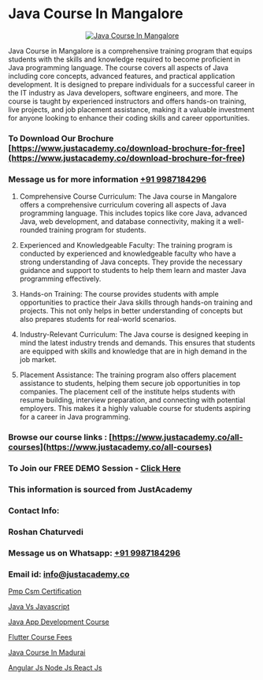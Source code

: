 # Java Course In Mangalore

<p align="center">
  <a href="https://justacademy.co/course-detail/core-java-training">
    <img src="https://justacademy.co/storage2/course_image/1677245426_course_image.webp" alt="Java Course In Mangalore">
  </a>
</p>


Java Course in Mangalore is a comprehensive training program that equips students with the skills and knowledge required to become proficient in Java programming language. The course covers all aspects of Java including core concepts, advanced features, and practical application development. It is designed to prepare individuals for a successful career in the IT industry as Java developers, software engineers, and more. The course is taught by experienced instructors and offers hands-on training, live projects, and job placement assistance, making it a valuable investment for anyone looking to enhance their coding skills and career opportunities.
### To Download Our Brochure [https://www.justacademy.co/download-brochure-for-free](https://www.justacademy.co/download-brochure-for-free)
### Message us for more information [+91 9987184296](https://api.whatsapp.com/send?phone=919987184296)
1) Comprehensive Course Curriculum: The Java course in Mangalore offers a comprehensive curriculum covering all aspects of Java programming language. This includes topics like core Java, advanced Java, web development, and database connectivity, making it a well-rounded training program for students.

2) Experienced and Knowledgeable Faculty: The training program is conducted by experienced and knowledgeable faculty who have a strong understanding of Java concepts. They provide the necessary guidance and support to students to help them learn and master Java programming effectively.

3) Hands-on Training: The course provides students with ample opportunities to practice their Java skills through hands-on training and projects. This not only helps in better understanding of concepts but also prepares students for real-world scenarios.

4) Industry-Relevant Curriculum: The Java course is designed keeping in mind the latest industry trends and demands. This ensures that students are equipped with skills and knowledge that are in high demand in the job market.

5) Placement Assistance: The training program also offers placement assistance to students, helping them secure job opportunities in top companies. The placement cell of the institute helps students with resume building, interview preparation, and connecting with potential employers. This makes it a highly valuable course for students aspiring for a career in Java programming.

### Browse our course links : [https://www.justacademy.co/all-courses](https://www.justacademy.co/all-courses) 
### To Join our FREE DEMO Session - [Click Here](https://www.justacademy.co/register-for-course-demo)


### This information is sourced from JustAcademy
### Contact Info:
### Roshan Chaturvedi
### Message us on Whatsapp: [+91 9987184296](https://api.whatsapp.com/send?phone=919987184296)
### Email id: [info@justacademy.co](mailto:info@justacademy.co)
                
[Pmp Csm Certification](https://www.linkedin.com/pulse/pmp-csm-certification-justacademy-delhi-dfmyc?trackingId=yayNLCmWHHrxFRCNI7JjcQ%3D%3D&lipi=urn%3Ali%3Apage%3Ad_flagship3_company_admin%3B3uDtMYf2QJOigjAh01Sv1g%3D%3D)

[Java Vs Javascript](https://www.linkedin.com/pulse/java-vs-javascript-justacademy-thane-emexc/)

[Java App Development Course](https://medium.com/@shivamja27/java-app-development-course-166eecb217cb)

[Flutter Course Fees](https://medium.com/@mahi3106/flutter-course-fees-895b4ed4f550)

[Java Course In Madurai](https://justacademyin.github.io/justacademy/Java-Course-In-Madurai)

[Angular Js Node Js React Js](https://justacademyin.github.io/Articles/Angular-Js-Node-Js-React-Js)

